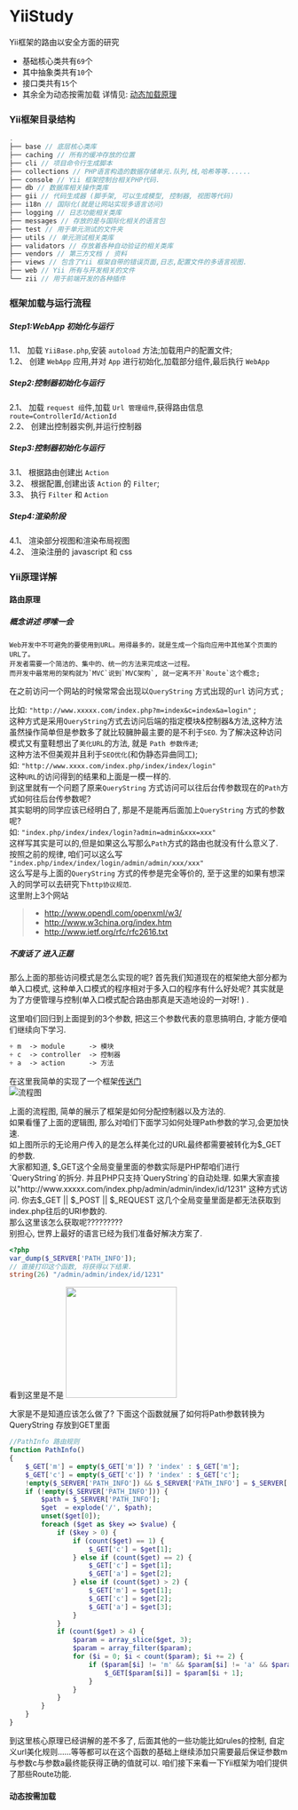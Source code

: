 # YiiStudy
Yii框架的路由以安全方面的研究  
* 基础核心类共有`69`个
* 其中抽象类共有`10`个
* 接口类共有`15`个  
* 其余全为动态按需加载 详情见: <a href="#user-content-dongtaijiazai">动态加载原理</a>   

### Yii框架目录结构
```php
.
├── base // 底层核心类库
├── caching // 所有的缓冲存放的位置
├── cli // 项目命令行生成脚本
├── collections // PHP语言构造的数据存储单元.队列,栈,哈希等等......
├── console // Yii 框架控制台相关PHP代码.
├── db // 数据库相关操作类库
├── gii // 代码生成器 (脚手架, 可以生成模型, 控制器, 视图等代码)
├── i18n // 国际化(就是让网站实现多语言访问)
├── logging // 日志功能相关类库
├── messages // 存放的是与国际化相关的语言包
├── test // 用于单元测试的文件夹
├── utils // 单元测试相关类库
├── validators // 存放着各种自动验证的相关类库
├── vendors // 第三方文档 / 资料
├── views // 包含了Yii 框架自带的错误页面,日志,配置文件的多语言视图.
├── web // Yii 所有与开发相关的文件
└── zii // 用于前端开发的各种插件

```
### 框架加载与运行流程  
##### Step1:WebApp 初始化与运行  
1.1、 加载 `YiiBase.php`,安装 `autoload` 方法;加载用户的配置文件;  
1.2、 创建 `WebApp` 应用,并对 `App` 进行初始化,加载部分组件,最后执行 `WebApp`  
##### Step2:控制器初始化与运行  
2.1、 加载 `request 组`件,加载 `Url 管理组件`,获得路由信息 `route=ControllerId/ActionId`  
2.2、 创建出控制器实例,并运行控制器  
##### Step3:控制器初始化与运行  
3.1、 根据路由创建出 `Action`  
3.2、 根据配置,创建出该 `Action` 的 `Filter`;  
3.3、 执行 `Filter` 和 `Action`  
##### Step4:渲染阶段  
4.1、 渲染部分视图和渲染布局视图  
4.2、 渲染注册的 javascript 和 css  

### Yii原理详解
#### <a name="route"></a>路由原理
##### 概念讲述 啰嗦一会
```
Web开发中不可避免的要使用到URL。用得最多的，就是生成一个指向应用中其他某个页面的URL了。  
开发者需要一个简洁的、集中的、统一的方法来完成这一过程。  
而开发中最常用的架构就为`MVC`说到`MVC架构`, 就一定离不开`Route`这个概念;   
```
在之前访问一个网站的时候常常会出现以`QueryString` 方式出现的`url` 访问方式 ;   

比如: `"http://www.xxxxx.com/index.php?m=index&c=index&a=login"` ;   
这种方式是采用`QueryString`方式去访问后端的指定模块&控制器&方法,这种方法虽然操作简单但是参数多了就比较臃肿最主要的是不利于`SEO`. 为了解决这种访问模式又有童鞋想出了`美化URL`的方法, 就是 `Path 参数传递`;   
这种方法不但美观并且利于`SEO优化`(和伪静态异曲同工);  
如: `"http://www.xxxx.com/index.php/index/index/login"`  
这种`URL`的访问得到的结果和上面是一模一样的.  
到这里就有一个问题了原来`QueryString` 方式访问可以往后台传参数现在的`Path`方式如何往后台传参数呢?  
其实聪明的同学应该已经明白了, 那是不是能再后面加上`QueryString` 方式的参数呢?  
如: `"index.php/index/index/login?admin=admin&xxx=xxx"`  
这样写其实是可以的,但是如果这么写那么`Path`方式的路由也就没有什么意义了.  
按照之前的规律, 咱们可以这么写 `"index.php/index/index/login/admin/admin/xxx/xxx"`  
这么写是与上面的`QueryString`  方式的传参是完全等价的, 至于这里的如果有想深入的同学可以去研究下`http协议规范`.  
这里附上3个网站 
> * http://www.opendl.com/openxml/w3/
> * http://www.w3china.org/index.htm
> * http://www.ietf.org/rfc/rfc2616.txt  

##### 不废话了 进入正题  
那么上面的那些访问模式是怎么实现的呢?
首先我们知道现在的框架绝大部分都为单入口模式, 这种单入口模式的程序相对于多入口的程序有什么好处呢?  其实就是为了方便管理与控制(单入口模式配合路由那真是天造地设的一对呀! )   .

这里咱们回归到上面提到的3个参数, 把这三个参数代表的意思搞明白, 才能方便咱们继续向下学习.
```php
+ m  -> module      -> 模块
+ c  -> controller  -> 控制器
+ a  -> action      -> 方法
```
在这里我简单的实现了一个框架[传送门](https://github.com/dsphper/YiiStudy/blob/master/framework.php)  
![流程图](http://i3.tietuku.com/c579bc76a3de85e9.png)  

上面的流程图, 简单的展示了框架是如何分配控制器以及方法的.  
如果看懂了上面的逻辑图, 那么对咱们下面学习如何处理Path参数的学习,会更加快速.  
如上图所示的无论用户传入的是怎么样美化过的URL最终都需要被转化为$_GET的参数.  
大家都知道, $_GET这个全局变量里面的参数实际是PHP帮咱们进行`QueryString`的拆分. 
并且PHP只支持`QueryString`的自动处理.
如果大家直接以"http://www.xxxxx.com/index.php/admin/admin/index/id/1231"  这种方式访问.  
你去$_GET || $_POST || $_REQUEST 这几个全局变量里面是都无法获取到index.php往后的URI参数的.  
那么这里该怎么获取呢?????????  
别担心, 世界上最好的语言已经为我们准备好解决方案了.
```php
<?php
var_dump($_SERVER['PATH_INFO']);
// 直接打印这个函数, 将获得以下结果.
string(26) "/admin/admin/index/id/1231"
```
看到这里是不是
<img src="http://img4q.duitang.com/uploads/item/201501/07/20150107194411_VQEAy.thumb.700_0.jpeg" width="200" height="200"/>  

大家是不是知道应该怎么做了?
下面这个函数就展了如何将Path参数转换为QueryString 存放到GET里面
```php
//PathInfo 路由规则
function PathInfo()
{
	$_GET['m'] = empty($_GET['m']) ? 'index' : $_GET['m'];
	$_GET['c'] = empty($_GET['c']) ? 'index' : $_GET['c'];
	!empty($_SERVER['PATH_INFO']) && $_SERVER['PATH_INFO'] = $_SERVER['PATH_INFO'];
	if (!empty($_SERVER['PATH_INFO'])) {
		$path = $_SERVER['PATH_INFO'];
		$get  = explode('/', $path);
		unset($get[0]);
		foreach ($get as $key => $value) {
			if ($key > 0) {
				if (count($get) == 1) {
					$_GET['c'] = $get[1];
				} else if (count($get) == 2) {
					$_GET['c'] = $get[1];
					$_GET['a'] = $get[2];
				} else if (count($get) > 2) {
					$_GET['m'] = $get[1];
					$_GET['c'] = $get[2];
					$_GET['a'] = $get[3];
				}
			}
			if (count($get) > 4) {
				$param = array_slice($get, 3);
				$param = array_filter($param);
				for ($i = 0; $i < count($param); $i += 2) {
					if ($param[$i] != 'm' && $param[$i] != 'a' && $param[$i] != 'c' && !empty($param[$i + 1])) {
						$_GET[$param[$i]] = $param[$i + 1];
					}
				}
			}
		}
	}
}
```
到这里核心原理已经讲解的差不多了, 后面其他的一些功能比如rules的控制, 自定义url美化规则......等等都可以在这个函数的基础上继续添加只需要最后保证参数m与参数c与参数a最终能获得正确的值就可以.
咱们接下来看一下Yii框架为咱们提供了那些Route功能.
#### <a name="dongtaijiazai"></a>动态按需加载

 
  
